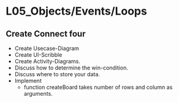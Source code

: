 # L05_Objects/Events/Loops

## Create Connect four

- Create Usecase-Diagram
- Create UI-Scribble
- Create Activity-Diagrams.
- Discuss how to determine the win-condition.
- Discuss where to store your data.
- Implement
  - function createBoard takes number of rows and column as arguments.
